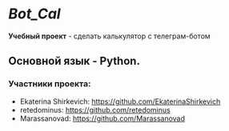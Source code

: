 # ***Bot_Cal***

**Учебный проект** - сделать калькулятор с телеграм-ботом  

## **Основной язык - Python.**

### **Участники проекта:**
* Ekaterina Shirkevich: https://github.com/EkaterinaShirkevich
* retedominus: https://github.com/retedominus
* Marassanovad: https://github.com/Marassanovad